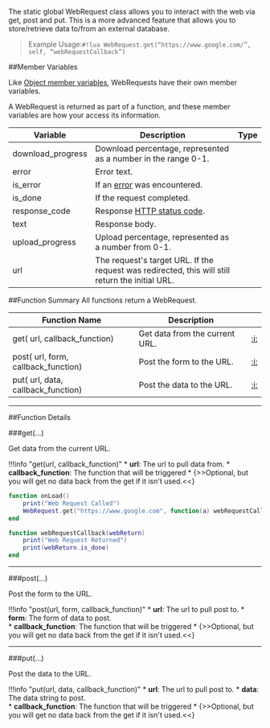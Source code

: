 The static global WebRequest class allows you to interact with the web via get, post and put. This is a more advanced feature that allows you to store/retrieve data to/from an external database.

> Example Usage:`#!lua WebRequest.get(“https://www.google.com/”, self, “webRequestCallback”)`

##Member Variables

Like [Object member variables](object.md#member-variables), WebRequests have their own member variables.

A WebRequest is returned as part of a function, and these member variables are how your access its information.

Variable | Description | Type
-- | -- | :--
<a class="anchor" id="download_progress"></a>download_progress | Download percentage, represented as a number in the range 0-1. | [<span class="tag flo"></span>](types.md)
<a class="anchor" id="error"></a>error | Error text. | [<span class="tag str"></span>](types.md)
<a class="anchor" id="is_error"></a>is_error | If an [error](#error) was encountered. | [<span class="tag boo"></span>](types.md)
<a class="anchor" id="is_done"></a>is_done | If the request completed. | [<span class="tag boo"></span>](types.md)
<a class="anchor" id="response_code"></a>response_code | Response [HTTP status code](https://developer.mozilla.org/en-US/docs/Web/HTTP/Status). | [<span class="tag number"></span>](types.md)
<a class="anchor" id="text"></a>text | Response body. | [<span class="tag str"></span>](types.md)
<a class="anchor" id="upload_progress"></a>upload_progress | Upload percentage, represented as a number from 0-1. | [<span class="tag flo"></span>](types.md)
<a class="anchor" id="url"></a>url | The request's target URL. If the request was redirected, this will still return the initial URL. | [<span class="tag str"></span>](types.md)


##Function Summary
All functions return a WebRequest.

Function Name | Description | &nbsp;
-- | -- | --:
get([<span class="tag str"></span>](types.md) url, [<span class="tag fun"></span>](types.md#function) callback_function) | Get data from the current URL. | [:i:](#get)
post([<span class="tag str"></span>](types.md) url,  [<span class="tag tab"></span>](types.md) form, [<span class="tag fun"></span>](types.md#function) callback_function) | Post the form to the URL. | [:i:](#post)
put([<span class="tag str"></span>](types.md) url,  [<span class="tag str"></span>](types.md) data, [<span class="tag fun"></span>](types.md#function) callback_function) | Post the data to the URL. | [:i:](#put)

---


##Function Details

###get(...)

Get data from the current URL.

!!!info "get(url, callback_function)"
    * [<span class="tag str"></span>](types.md) **url**: The url to pull data from.
    * [<span class="tag fun"></span>](types.md#function) **callback_function**: The function that will be triggered
        * {>>Optional, but you will get no data back from the get if it isn't used.<<}

``` Lua
function onLoad()
    print("Web Request Called")
    WebRequest.get("https://www.google.com", function(a) webRequestCallback(a) end)
end

function webRequestCallback(webReturn)
    print("Web Request Returned")
    print(webReturn.is_done)
end
```

---


###post(...)

Post the form to the URL.

!!!info "post(url, form, callback_function)"
    * [<span class="tag str"></span>](types.md) **url**: The url to pull post to.
    * [<span class="tag tab"></span>](types.md) **form**: The form of data to post.    
    * [<span class="tag fun"></span>](types.md#function) **callback_function**: The function that will be triggered
        * {>>Optional, but you will get no data back from the get if it isn't used.<<}

---


###put(...)

Post the data to the URL.

!!!info "put(url, data, callback_function)"
    * [<span class="tag str"></span>](types.md) **url**: The url to pull post to.
    * [<span class="tag str"></span>](types.md) **data**: The data string to post.    
    * [<span class="tag fun"></span>](types.md#function) **callback_function**: The function that will be triggered
        * {>>Optional, but you will get no data back from the get if it isn't used.<<}
